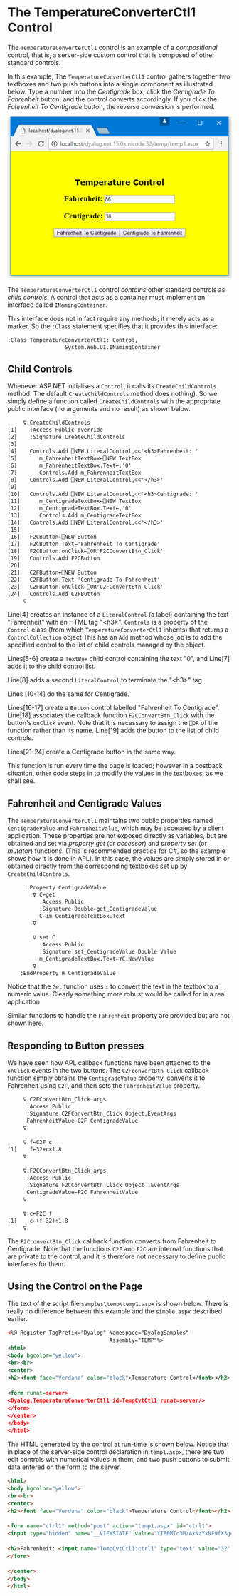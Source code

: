 <h1 class="heading"><span class="name">The TemperatureConverterCtl1 Control</span></h1>

The `TemperatureConverterCtl1` control is an example of a *compositional* control, that is, a server-side custom control that is composed of other standard controls.

In this example, The `TemperatureConverterCtl1` control gathers together two textboxes and two push buttons into a single component as illustrated below. Type a number into the *Centigrade* box, click the *Centigrade To Fahrenheit* button, and the control converts accordingly. If you click the *Fahrenheit To Centigrade* button, the reverse conversion is performed.

![](../img/temperatureconverterctl1.png)

The `TemperatureConverterCtl1` control  *contains* other standard controls as *child controls*. A control that acts as a container must implement an interface called `INamingContainer`.

This interface does not in fact require any methods; it merely acts as a marker. So the `:Class` statement specifies that it provides this interface:
```apl
:Class TemperatureConverterCtl1: Control,
                  System.Web.UI.INamingContainer
```

## Child Controls

Whenever ASP.NET initialises a `Control`, it calls its `CreateChildControls` method. The default `CreateChildControls` method does nothing). So we simply define a function called `CreateChildControls` with the appropriate public interface (no arguments and  no result) as shown below.
```apl
     ∇ CreateChildControls
[1]    :Access Public override
[2]    :Signature CreateChildControls
[3]
[4]    Controls.Add ⎕NEW LiteralControl,⊂⊂'<h3>Fahrenheit: '
[5]       m_FahrenheitTextBox←⎕NEW TextBox
[6]       m_FahrenheitTextBox.Text←,'0'
[7]       Controls.Add m_FahrenheitTextBox
[8]    Controls.Add ⎕NEW LiteralControl,⊂⊂'</h3>'
[9]
[10]   Controls.Add ⎕NEW LiteralControl,⊂⊂'<h3>Centigrade: '
[11]      m_CentigradeTextBox←⎕NEW TextBox
[12]      m_CentigradeTextBox.Text←,'0'
[13]      Controls.Add m_CentigradeTextBox
[14]   Controls.Add ⎕NEW LiteralControl,⊂⊂'</h3>'
[15]
[16]   F2CButton←⎕NEW Button
[17]   F2CButton.Text←'Fahrenheit To Centigrade'
[18]   F2CButton.onClick←⎕OR'F2CConvertBtn_Click'
[19]   Controls.Add F2CButton
[20]
[21]   C2FButton←⎕NEW Button
[22]   C2FButton.Text←'Centigrade To Fahrenheit'
[23]   C2FButton.onClick←⎕OR'C2FConvertBtn_Click'
[24]   Controls.Add C2FButton
     ∇
```

Line[4] creates an instance of a `LiteralControl` (a label) containing the text "Fahrenheit" with an HTML tag "&lt;h3&gt;". `Controls` is a property of the `Control` class (from which `TemperatureConverterCtl1` inherits) that returns a `ControlCollection` object This has an `Add` method whose job is to add the specified control to the list of child controls managed by the object.

Lines[5-6] create a `TextBox` child control containing the text "0", and Line[7] adds it to the child control list.

Line[8] adds a second `LiteralControl` to terminate the "&lt;h3&gt;" tag.

Lines [10-14] do the same for Centigrade.

Lines[16-17] create a `Button` control labelled "Fahrenheit To Centigrade". Line[18] associates the callback function `F2CConvertBtn_Click` with the button's `onClick` event. Note that it is necessary to assign the `⎕OR` of the function rather than its name. Line[19] adds the button to the list of child controls.

Lines[21-24] create a Centigrade button in the same way.

This function is run every time the page is loaded; however in a postback situation, other code steps in to modify the values in the textboxes, as we shall see.

## Fahrenheit and Centigrade Values

The `TemperatureConverterCtl1` maintains two public properties named `CentigradeValue` and `FahrenheitValue`, which may be accessed by a client application. These properties are not exposed directly as variables, but are obtained and set via *property get* (or *accessor*) and *property set* (or *mutator*) functions. (This is recommended practice for C#, so the example shows how it is done in APL). In this case, the values are simply stored in or obtained directly from the corresponding textboxes set up by `CreateChildControls`.
```apl
      :Property CentigradeValue
        ∇ C←get
          :Access Public
          :Signature Double←get_CentigradeValue
          C←⍎m_CentigradeTextBox.Text
        ∇
        
        ∇ set C
          :Access Public
          :Signature set_CentigradeValue Double Value
          m_CentigradeTextBox.Text←⍕C.NewValue
        ∇
    :EndProperty ⍝ CentigradeValue
```

Notice that the `Get` function uses `⍎` to convert the text in the textbox to a numeric value. Clearly something more robust would be called for in a real application

Similar functions to handle the `Fahrenheit` property are provided but are not shown here.

## Responding to Button presses

We have seen how APL callback functions have been attached to the `onClick` events in the two buttons. The `C2FconvertBtn_Click` callback function simply obtains the `CentigradeValue` property, converts it to Fahrenheit using `C2F`, and then sets the `FahrenheitValue` property.
```apl
     ∇ C2FConvertBtn_Click args
      :Access Public
      :Signature C2FConvertBtn_Click Object,EventArgs
      FahrenheitValue←C2F CentigradeValue
     ∇
 
     ∇ f←C2F c
[1]    f←32+c×1.8
     ∇

     ∇ F2CConvertBtn_Click args
      :Access Public
      :Signature F2CConvertBtn_Click Object ,EventArgs
      CentigradeValue←F2C FahrenheitValue
     ∇
 
     ∇ c←F2C f
[1]    c←(f-32)÷1.8
     ∇
```

The `F2CconvertBtn_Click` callback function converts from Fahrenheit to Centigrade. Note that the functions `C2F` and `F2C` are internal functions that are private to the control, and it is therefore not necessary to define public interfaces for them.

## Using the Control on the Page

The text of the script file `samples\temp\temp1.aspx` is shown below. There is really no difference between this example and the `simple.aspx` described earlier.
```xml
<%@ Register TagPrefix="Dyalog" Namespace="DyalogSamples" 
                                Assembly="TEMP"%>
<html>
<body bgcolor="yellow">
<br><br>
<center>
<h2><font face="Verdana" color="black">Temperature Control</font></h2>

<form runat=server>
<Dyalog:TemperatureConverterCtl1 id=TempCvtCtl1 runat=server/>
</form>
</center>
</body>
</html>
```

The HTML generated by the control at run-time is shown below. Notice that in place of the server-side control declaration in `temp1.aspx`, there are two edit controls with numerical values in them, and two push buttons to submit data entered on the form to the server.
```html
<html>
<body bgcolor="yellow">
<br><br>
<center>
<h2><font face="Verdana" color="black">Temperature Control</font></h2>

<form name="ctrl1" method="post" action="temp1.aspx" id="ctrl1">
<input type="hidden" name="__VIEWSTATE" value="YTB6MTc3MzAxNzYxNF9fX3g=03f01d88" />

<h2>Fahrenheit: <input name="TempCvtCtl1:ctrl1" type="text" value="32" /></h2><h2>Centigrade: <input name="TempCvtCtl1:ctrl4" type="text" value="0" /></h2><input type="submit" name="TempCvtCtl1:ctrl6" value="Fahrenheit To Centigrade" /><input type="submit" name="TempCvtCtl1:ctrl7" value="Centigrade To Fahrenheit" />
</form>

</center>
</body>
</html>

```
